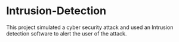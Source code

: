 # Intrusion-Detection
This project simulated a cyber security attack and used an Intrusion detection software to alert the user of the attack.
